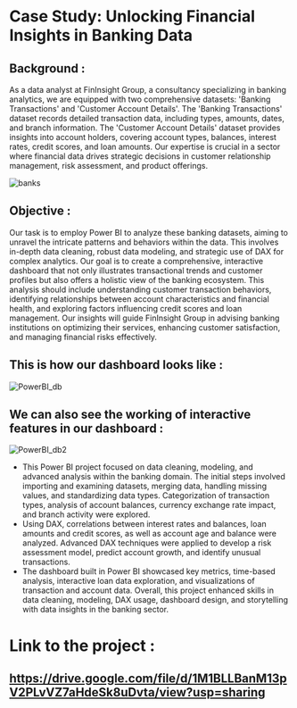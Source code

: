 # Case Study: Unlocking Financial Insights in Banking Data

## Background :
As a data analyst at FinInsight Group, a consultancy specializing in banking analytics, we are equipped with two comprehensive datasets: 'Banking Transactions' and 'Customer Account Details'. The 'Banking Transactions' dataset records detailed transaction data, including types, amounts, dates, and branch information. The 'Customer Account Details' dataset provides insights into account holders, covering account types, balances, interest rates, credit scores, and loan amounts. Our expertise is crucial in a sector where financial data drives strategic decisions in customer relationship management, risk assessment, and product offerings.

![banks](https://github.com/AbhayAviSharma/PowerBI_Data_Analysis/assets/131509148/9ae43750-9d71-4b64-8ce2-1d588cfc2c97)

## Objective :
Our task is to employ Power BI to analyze these banking datasets, aiming to unravel the intricate patterns and behaviors within the data. This involves in-depth data cleaning, robust data modeling, and strategic use of DAX for complex analytics. 
Our goal is to create a comprehensive, interactive dashboard that not only illustrates transactional trends and customer profiles but also offers a holistic view of the banking ecosystem. This analysis should include understanding customer transaction behaviors, identifying relationships between account characteristics and financial health, and exploring factors influencing credit scores and loan management. Our insights will guide FinInsight Group in advising banking institutions on optimizing their services, enhancing customer satisfaction, and managing financial risks effectively.

## This is how our dashboard looks like :

![PowerBI_db](https://github.com/AbhayAviSharma/PowerBI_Data_Analysis/assets/131509148/25c83873-0063-42f0-8fb8-3bd3333ff5bc)

## We can also see the working of interactive features in our dashboard :

![PowerBI_db2](https://github.com/AbhayAviSharma/PowerBI_Data_Analysis/assets/131509148/e791dc70-1870-46ed-b8c2-65a993e8f8ac)

- This Power BI project focused on data cleaning, modeling, and advanced analysis within the banking domain. The initial steps involved importing and examining datasets, merging data, handling missing values, and standardizing data types. Categorization of transaction types, analysis of account balances, currency exchange rate impact, and branch activity were explored. 
- Using DAX, correlations between interest rates and balances, loan amounts and credit scores, as well as account age and balance were analyzed. Advanced DAX techniques were applied to develop a risk assessment model, predict account growth, and identify unusual transactions. 
- The dashboard built in Power BI showcased key metrics, time-based analysis, interactive loan data exploration, and visualizations of transaction and account data. Overall, this project enhanced skills in data cleaning, modeling, DAX usage, dashboard design, and storytelling with data insights in the banking sector.

# Link to the project :
## https://drive.google.com/file/d/1M1BLLBanM13pV2PLvVZ7aHdeSk8uDvta/view?usp=sharing
